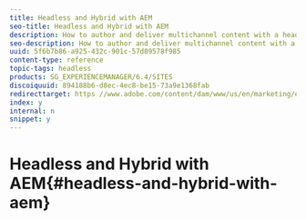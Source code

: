 ```yaml
---
title: Headless and Hybrid with AEM
seo-title: Headless and Hybrid with AEM
description: How to author and deliver multichannel content with a headless or hybrid implementation of AEM. 
seo-description: How to author and deliver multichannel content with a headless or hybrid implementation of AEM. 
uuid: 5f6b7b86-a925-432c-901c-57d09578f985
content-type: reference
topic-tags: headless
products: SG_EXPERIENCEMANAGER/6.4/SITES
discoiquuid: 894188b6-d8ec-4ec8-be15-73a9e1368fab
redirecttarget: https //www.adobe.com/content/dam/www/us/en/marketing/experience-manager-sites/headless-content-management-system/pdfs/aem-hybrid-architecture-wp-1-18-19.pdf
index: y
internal: n
snippet: y
---
```


# Headless and Hybrid with AEM{#headless-and-hybrid-with-aem}

